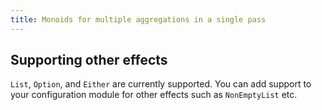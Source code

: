 ```yaml
---
title: Monoids for multiple aggregations in a single pass
---
```


## Supporting other effects

`List`, `Option`, and `Either` are currently supported. You can add support to your configuration module for other 
effects such as `NonEmptyList` etc. 

